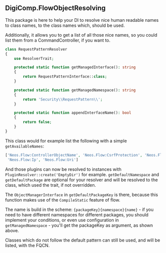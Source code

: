 DigiComp.FlowObjectResolving
----------------------------

This package is here to help your DI to resolve nice human readable names to class names, to the class names which, 
should be used.

Additionally, it allows you to get a list of all those nice names, so you could list them from a CommandController, if 
you want to.

```php
class RequestPatternResolver                   
{
    use ResolverTrait;

    protected static function getManagedInterface(): string
    {
        return RequestPatternInterface::class;
    }

    protected static function getManagedNamespace(): string
    {
        return 'Security\\RequestPattern\\';
    }

    protected static function appendInterfaceName(): bool
    {
        return false;
    }
}
```  

This class would for example list the following with a simple `getAvailableNames`:

```php
['Neos.Flow:ControllerObjectName', 'Neos.Flow:CsrfProtection', 'Neos.Flow:Host',
 'Neos.Flow:Ip', 'Neos.Flow:Uri']
```

And those plugins can now be resolved to instances with `PluginResolver::create('EmptyDir')` for example.
`getDefaultNamespace` and `getDefaultPackage` are optional for your resolver and will be resolved to the class,
which used the trait, if not overridden.

The `ObjectManagerInterface` in `getDefaultPackageKey` is there, because this function makes use of the `CompileStatic`
feature of flow.

The name is build in the scheme: `{packageKey}{namespace}{name}` - if you need to have different namespaces for
different packages, you should implement your conditions, or even use configuration in `getManagedNamespace` - you'll get
the packageKey as argument, as shown above.

Classes which do not follow the default pattern can still be used, and will be listed, with the FQCN.
